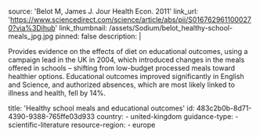 source: 'Belot M, James J. Jour Health Econ. 2011'
link_url: 'https://www.sciencedirect.com/science/article/abs/pii/S0167629611000270?via%3Dihub'
link_thumbnail: /assets/Sodium/belot_healthy-school-meals_jpg.jpg
pinned: false
description: |
  <p>Provides evidence on the effects of diet on educational outcomes, using a campaign lead in the UK in 2004, which introduced changes in the meals offered in schools – shifting from low-budget processed meals toward healthier options. Educational outcomes improved significantly in English and Science, and authorized absences, which are most likely linked to illness and health, fell by 14%.
  </p>
title: 'Healthy school meals and educational outcomes'
id: 483c2b0b-8d71-4390-9388-765ffe03d933
country:
  - united-kingdom
guidance-type:
  - scientific-literature
resource-region:
  - europe
